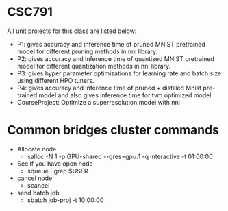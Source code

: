 # CSC791
All unit projects for this class are listed below: 
* P1: gives accuracy and inference time of pruned MNIST pretrained model for different pruning methods in nni library.
* P2: gives accuracy and inference time of quantized MNIST pretrained model for different quantization methods in nni library.
* P3: gives hyper parameter optimizations for learning rate and batch size using different HPO tuners. 
* P4: gives accuracy and inference time of pruned + distilled Mnist pre-trained model and also gives inference time for tvm optimized model
* CourseProject: Optimize a superresolution model with nni


# Common bridges cluster commands
* Allocate node 
    * salloc -N 1 -p GPU-shared --gres=gpu:1 -q interactive -t 01:00:00
* See if you have open node
    * squeue | grep $USER
* cancel node
    * scancel <slurm-id>  
* send batch job
    * sbatch job-proj -t 10:00:00
